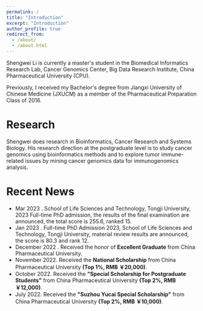 ```yaml
---
permalink: /
title: "Introduction"
excerpt: "Introduction"
author_profile: true
redirect_from: 
  - /about/
  - /about.html
---
```


Shengwei Li is currently a master's student in the Biomedical Informatics Research Lab, Cancer Genomics Center, Big Data Research Institute, China Pharmaceutical University (CPU). <br>

Previously, I received my Bachelor's degree from Jiangxi University of Chinese Medicine (JXUCM) as a member of the Pharmaceutical Preparation Class of 2016.

Research
======
Shengwei does research in Bioinformatics, Cancer Research and Systems Biology. His research direction at the postgraduate level is to study cancer genomics using bioinformatics methods and to explore tumor immune-related issues by mining cancer genomics data for immunogenomics analysis. 

Recent News
======
- Mar 2023 . School of Life Sciences and Technology, Tongji University, 2023 Full-time PhD admission, the results of the final examination are announced, the total score is 255.6, ranked 15.
- Jan 2023 . Full-time PhD Admission 2023, School of Life Sciences and Technology, Tongji University, material review results are announced, the score is 80.3 and rank 12.
- December 2022 . Received the honor of **Excellent Graduate** from China Pharmaceutical University.
- November 2022. Received the **National Scholarship** from China Pharmaceutical University **(Top 1%, RMB ￥20,000)**.
- October 2022. Received the **"Special Scholarship for Postgraduate Students"** from China Pharmaceutical University **(Top 2%, RMB ￥12,000)**.
- July 2022. Received the **"Suzhou Yucai Special Scholarship"** from China Pharmaceutical University **(Top 2%, RMB ￥10,000)**.



